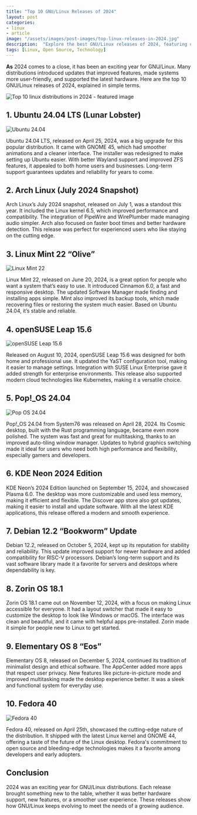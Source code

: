 ```yaml
---
title: "Top 10 GNU/Linux Releases of 2024"
layout: post
categories:
- linux
- article
image: "/assets/images/post-images/top-linux-releases-in-2024.jpg"
description:  "Explore the best GNU/Linux releases of 2024, featuring updated tools, user-friendly designs, and powerful performance improvements."
tags: [Linux, Open Source, Technology]
---
```


**As** 2024 comes to a close, it has been an exciting year for GNU/Linux. Many distributions introduced updates that improved features, made systems more user-friendly, and supported the latest hardware. Here are the top 10 GNU/Linux releases of 2024, explained in simple terms.

![Top 10 linux distributions in 2024 - featured image](/assets/images/post-images/top-linux-releases-in-2024.jpg)

## 1. Ubuntu 24.04 LTS (Lunar Lobster)

![Ubuntu 24.04](/assets/images/post-images/top-10-in-2024/ubuntu2404hero.jpg)

Ubuntu 24.04 LTS, released on April 25, 2024, was a big upgrade for this popular distribution. It came with GNOME 45, which had smoother animations and a cleaner interface. The installer was redesigned to make setting up Ubuntu easier. With better Wayland support and improved ZFS features, it appealed to both home users and businesses. Long-term support guarantees updates and reliability for years to come.

## 2. Arch Linux (July 2024 Snapshot)

Arch Linux’s July 2024 snapshot, released on July 1, was a standout this year. It included the Linux kernel 6.5, which improved performance and compatibility. The integration of PipeWire and WirePlumber made managing audio simpler. Arch also focused on faster boot times and better hardware detection. This release was perfect for experienced users who like staying on the cutting edge.

## 3. Linux Mint 22 “Olive”

![Linux Mint 22](/assets/images/post-images/top-10-in-2024/linux-mint-22-cinnamon.jpg)

Linux Mint 22, released on June 20, 2024, is a great option for people who want a system that’s easy to use. It introduced Cinnamon 6.0, a fast and responsive desktop. The updated Software Manager made finding and installing apps simple. Mint also improved its backup tools, which made recovering files or restoring the system much easier. Based on Ubuntu 24.04, it’s stable and reliable.

## 4. openSUSE Leap 15.6

![openSUSE Leap 15.6](/assets/images/post-images/top-10-in-2024/00_opensuse156_aufmacher-868993319a102173.webp)

Released on August 10, 2024, openSUSE Leap 15.6 was designed for both home and professional use. It updated the YaST configuration tool, making it easier to manage settings. Integration with SUSE Linux Enterprise gave it added strength for enterprise environments. This release also supported modern cloud technologies like Kubernetes, making it a versatile choice.

## 5. Pop!_OS 24.04

![Pop OS 24.04](/assets/images/post-images/top-10-in-2024/popos.webp)

Pop!_OS 24.04 from System76 was released on April 28, 2024. Its Cosmic desktop, built with the Rust programming language, became even more polished. The system was fast and great for multitasking, thanks to an improved auto-tiling window manager. Updates to hybrid graphics switching made it ideal for users who need both high performance and flexibility, especially gamers and developers.

## 6. KDE Neon 2024 Edition

KDE Neon’s 2024 Edition launched on September 15, 2024, and showcased Plasma 6.0. The desktop was more customizable and used less memory, making it efficient and flexible. The Discover app store also got updates, making it easier to install and update software. With all the latest KDE applications, this release offered a modern and smooth experience.

## 7. Debian 12.2 “Bookworm” Update

Debian 12.2, released on October 5, 2024, kept up its reputation for stability and reliability. This update improved support for newer hardware and added compatibility for RISC-V processors. Debian’s long-term support and its vast software library made it a favorite for servers and desktops where dependability is key.

## 8. Zorin OS 18.1

Zorin OS 18.1 came out on November 12, 2024, with a focus on making Linux accessible for everyone. It had a layout switcher that made it easy to customize the desktop to look like Windows or macOS. The interface was clean and beautiful, and it came with helpful apps pre-installed. Zorin made it simple for people new to Linux to get started.

## 9. Elementary OS 8 “Eos”

Elementary OS 8, released on December 5, 2024, continued its tradition of minimalist design and ethical software. The AppCenter added more apps that respect user privacy. New features like picture-in-picture mode and improved multitasking made the desktop experience better. It was a sleek and functional system for everyday use.

## 10. Fedora 40

![Fedora 40](/assets/images/post-images/top-10-in-2024/Fedora-40-Desktop-Workstation.webp)

Fedora 40, released on April 25th, showcased the cutting-edge nature of the distribution. It shipped with the latest Linux kernel and GNOME 44, offering a taste of the future of the Linux desktop. Fedora's commitment to open source and bleeding-edge technologies makes it a favorite among developers and early adopters.

## Conclusion

2024 was an exciting year for GNU/Linux distributions. Each release brought something new to the table, whether it was better hardware support, new features, or a smoother user experience. These releases show how GNU/Linux keeps evolving to meet the needs of a growing audience.